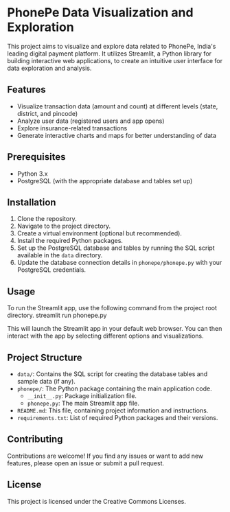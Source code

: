 # PhonePe Data Visualization and Exploration

This project aims to visualize and explore data related to PhonePe, India's leading digital payment platform. It utilizes Streamlit, a Python library for building interactive web applications, to create an intuitive user interface for data exploration and analysis.

## Features

- Visualize transaction data (amount and count) at different levels (state, district, and pincode)
- Analyze user data (registered users and app opens)
- Explore insurance-related transactions
- Generate interactive charts and maps for better understanding of data

## Prerequisites

- Python 3.x
- PostgreSQL (with the appropriate database and tables set up)

## Installation

1. Clone the repository.
2. Navigate to the project directory.
3. Create a virtual environment (optional but recommended).
4. Install the required Python packages.
5. Set up the PostgreSQL database and tables by running the SQL script available in the `data` directory.
6. Update the database connection details in `phonepe/phonepe.py` with your PostgreSQL credentials.

## Usage

To run the Streamlit app, use the following command from the project root directory.
streamlit run phonepe.py

This will launch the Streamlit app in your default web browser. You can then interact with the app by selecting different options and visualizations.

## Project Structure
- `data/`: Contains the SQL script for creating the database tables and sample data (if any).
- `phonepe/`: The Python package containing the main application code.
  - `__init__.py`: Package initialization file.
  - `phonepe.py`: The main Streamlit app file.
- `README.md`: This file, containing project information and instructions.
- `requirements.txt`: List of required Python packages and their versions.

## Contributing

Contributions are welcome! If you find any issues or want to add new features, please open an issue or submit a pull request.

## License

This project is licensed under the Creative Commons Licenses.


   
